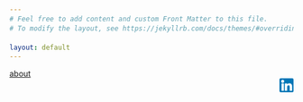 ```yaml
---
# Feel free to add content and custom Front Matter to this file.
# To modify the layout, see https://jekyllrb.com/docs/themes/#overriding-theme-defaults

layout: default
---
```

[about](https://T5impact.github.io/about/)
<br>
[<img src="images/LinkedInLogo.png" align="right" width="25"/>](https://www.linkedin.com/in/luke-gamage-586550226/)
